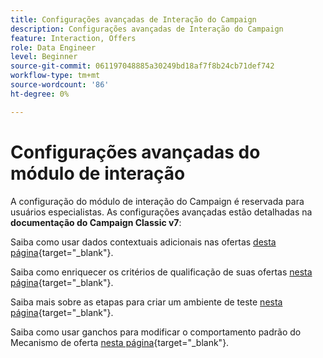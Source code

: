 ```yaml
---
title: Configurações avançadas de Interação do Campaign
description: Configurações avançadas de Interação do Campaign
feature: Interaction, Offers
role: Data Engineer
level: Beginner
source-git-commit: 061197048885a30249bd18af7f8b24cb71def742
workflow-type: tm+mt
source-wordcount: '86'
ht-degree: 0%

---
```


# Configurações avançadas do módulo de interação

A configuração do módulo de interação do Campaign é reservada para usuários especialistas. As configurações avançadas estão detalhadas na **documentação do Campaign Classic v7**:

Saiba como usar dados contextuais adicionais nas ofertas [desta página](https://experienceleague.adobe.com/docs/campaign-classic/using/managing-offers/advanced-parameters/additional-data.html){target="_blank"}.

Saiba como enriquecer os critérios de qualificação de suas ofertas [nesta página](https://experienceleague.adobe.com/docs/campaign-classic/using/managing-offers/advanced-parameters/extension-example.html){target="_blank"}.

Saiba mais sobre as etapas para criar um ambiente de teste [nesta página](https://experienceleague.adobe.com/docs/campaign-classic/using/managing-offers/advanced-parameters/creating-a-test-environment.html){target="_blank"}.

Saiba como usar ganchos para modificar o comportamento padrão do Mecanismo de oferta [nesta página](https://experienceleague.adobe.com/docs/campaign-classic/using/managing-offers/advanced-parameters/hooks.html){target="_blank"}.

